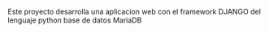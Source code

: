Este proyecto desarrolla una aplicacion web con el framework DJANGO del lenguaje python base de datos MariaDB